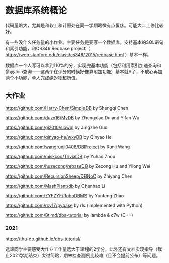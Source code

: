 # 数据库系统概论

代码量略大，尤其是和软工和计原处在同一学期略微有点蛋疼。可能大二上修比较好。

有一些没什么任务量的小作业。主要任务是要写一个数据库，支持基本的SQL语句和索引功能，和CS346 Redbase project（ https://web.stanford.edu/class/cs346/2015/redbase.html ）基本一样。

数据库一个人写可以拿到110%的分，实现完基本功能（包括利用索引加速查询和多表Join查询——这两个在评分的时候好像算附加功能）基本就A了，不放心再加两个小功能，单人完成绝对物超所值。

## 大作业

https://github.com/Harry-Chen/SimpleDB by Shengqi Chen

https://github.com/duzx16/MyDB by Zhengxiao Du and Yifan Wu

https://github.com/gjz010/slowql by Jingzhe Guo

https://github.com/qinyao-he/wxyDB by Qinyao He

https://github.com/wangrunji0408/DBProject by Runji Wang

https://github.com/miskcoo/TrivialDB by Yuhao Zhou

https://github.com/huzecong/rebaseDB by Zecong Hu and Yilong Wei

https://github.com/RecursionSheep/DBNoC by Zhiyang Chen

https://github.com/MashPlant/db by Chenhao Li

https://github.com/ZYFZYF/RoboDBMS by Yunfeng Zhao

https://github.com/rcy17/pybase by rls (implemented with Python)

https://github.com/Btlmd/dbs-tutorial by lambda & c7w (C++)

### 2021

https://thu-db.github.io/dbs-tutorial/

选课同学主要感受大作业工作量远大于课程的2学分，此外还有文档实现指导（截止2021学期结束）太过简略，期末检查测例比较难（且不会提前公布）等问题。

